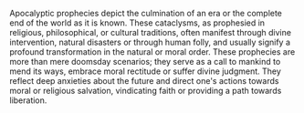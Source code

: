 
Apocalyptic prophecies depict the culmination of an era or the complete end of the world as it is known. These cataclysms, as prophesied in religious, philosophical, or cultural traditions, often manifest through divine intervention, natural disasters or through human folly, and usually signify a profound transformation in the natural or moral order. These prophecies are more than mere doomsday scenarios; they serve as a call to mankind to mend its ways, embrace moral rectitude or suffer divine judgment. They reflect deep anxieties about the future and direct one's actions towards moral or religious salvation, vindicating faith or providing a path towards liberation.


